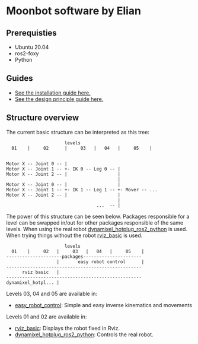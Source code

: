 # Moonbot software by Elian

## Prerequisties

* Ubuntu 20.04
* ros2-foxy
* Python

## Guides

* [See the installation guide here.](Documentation/installation.md)
* [See the design principle guide here.](Documentation/design_principles.md)

## Structure overview

The current basic structure can be interpreted as this tree:
```  
                      levels
  01    |     02      |     03   |   04   |     05    |


Motor X -- Joint 0 -- |
Motor X -- Joint 1 -- +- IK 0 -- Leg 0 -- |
Motor X -- Joint 2 -- |                   |
                                          |
Motor X -- Joint 0 -- |                   |       
Motor X -- Joint 1 -- +- IK 1 -- Leg 1 -- +- Mover -- ...
Motor X -- Joint 2 -- |                   |
                                          |
                                  ...  -- |
```

The power of this structure can be seen below. Packages responsible for a level can be swapped in/out for other packages responsible of the same levels.
When using the real robot [dynamixel_hotplug_ros2_python](https://github.com/hubble14567/dynamixel_hotplug_ros2_python) is used. When trying things without the robot [rviz_basic](src/rviz_basic) is used.

```  
                      levels
  01    |     02   |     03   |   04   |     05    |
---------------------packages----------------------
                   |       easy robot control      |
---------------------------------------------------
      rviz basic   |
---------------------------------------------------
dynamixel_hotpl... |
```

Levels 03, 04 and 05 are available in:
- [easy_robot_control](src/easy_robot_control): Simple and easy inverse kinematics and movements

Levels 01 and 02 are available in:
- [rviz_basic](src/rviz_basic): Displays the robot fixed in Rviz.
- [dynamixel_hotplug_ros2_python](https://github.com/hubble14567/dynamixel_hotplug_ros2_python): Controls the real robot.
